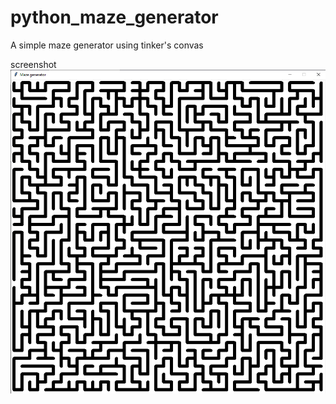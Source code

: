# python_maze_generator
A simple maze generator using tinker's convas

screenshot
![](https://github.com/karrarkazuya/python_maze_generator/blob/master/screenshot.png)
